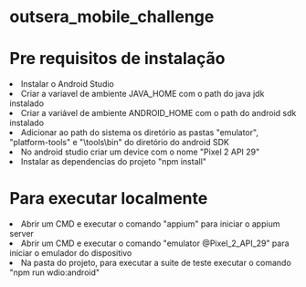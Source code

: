 # outsera_mobile_challenge

<h1>Pre requisitos de instalação</h1>
<li>Instalar o Android Studio</li>
<li>Criar a variavel de ambiente JAVA_HOME com o path do java jdk instalado</li>
<li>Criar a variável de ambiente ANDROID_HOME com o path do android sdk instalado</li>
<li>Adicionar ao path do sistema os diretório as pastas "emulator", "platform-tools" e "\tools\bin" do diretório do android SDK</li>
<li>No android studio criar um device com o nome "Pixel 2 API 29"</li>
<li>Instalar as dependencias do projeto "npm install"</li>

<h1>Para executar localmente</h1>
<li>Abrir um CMD e executar o comando "appium" para iniciar o appium server</li>
<li>Abrir um CMD e executar o comando "emulator @Pixel_2_API_29" para iniciar o emulador do dispositivo</li>
<li>Na pasta do projeto, para executar a suite de teste executar o comando "npm run wdio:android"</li>



